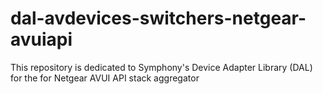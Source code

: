 # dal-avdevices-switchers-netgear-avuiapi
This repository is dedicated to Symphony's Device Adapter Library (DAL) for the for Netgear AVUI API stack aggregator
